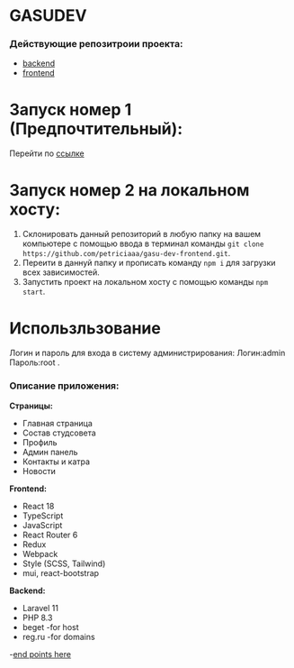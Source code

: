 # GASUDEV
### Действующие репозитроии проекта:
- [backend](https://github.com/EgorLaptev/gasudev-backend)
- [frontend](https://github.com/petriciaaa/gasu-dev-frontend)


# Запуск номер 1 (Предпочтительный):

Перейти по [ссылке](https://gasustud.web.app)


# Запуск номер 2 на локальном хосту:

1. Склонировать данный репозиторий в любую папку на вашем компьютере с помощью ввода в терминал команды ```git clone https://github.com/petriciaaa/gasu-dev-frontend.git```.
2. Переити в даннуй папку и прописать команду ```npm i``` для загрузки всех зависимостей.
3. Запустить проект на локальном хосту с помощью команды ```npm start```.

# Использльзование
Логин и пароль для входа в систему администрирования: Логин:admin Пароль:root .

### Описание приложения:
**Страницы:**
- Главная страница
- Состав студсовета
- Профиль
- Админ панель
- Контакты и катра
- Новости


**Frontend:**
- React 18
- TypeScript
- JavaScript
- React Router 6
- Redux 
- Webpack
- Style (SCSS, Tailwind)
- mui, react-bootstrap



**Backend:**
- Laravel 11
- PHP 8.3
- beget -for host
- reg.ru -for domains

-[end points here](https://www.postman.com/Laptev/workspace/a47fc7a6-f4cf-4f2b-a221-2ec0aa993c40/share?collection=14951197-00cffd48-2617-465d-9f70-d7081d57cc73&target=embed)
